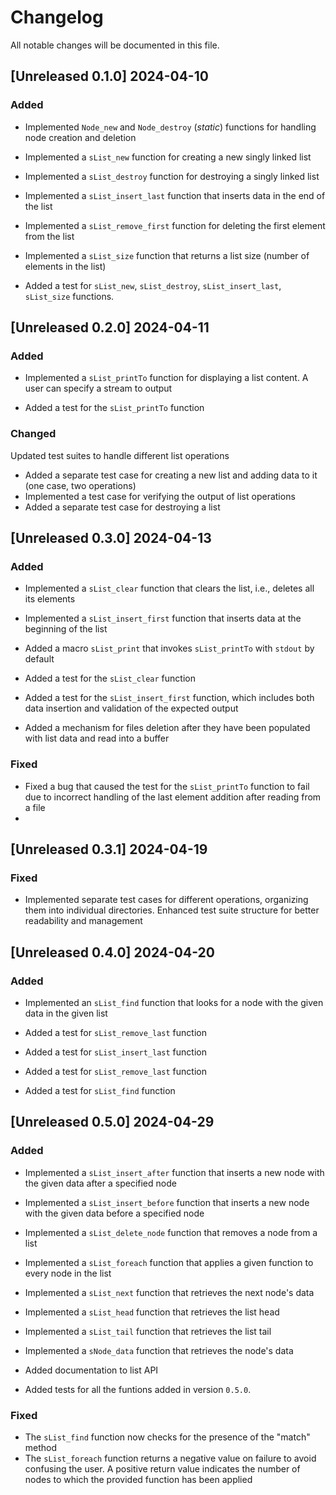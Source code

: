 # Changelog

All notable changes will be documented in this file.

## [Unreleased 0.1.0] 2024-04-10

### Added

- Implemented `Node_new` and `Node_destroy` (*static*) functions for handling node creation and deletion
- Implemented a `sList_new` function for creating a new singly linked list
- Implemented a `sList_destroy` function for destroying a singly linked list
- Implemented a `sList_insert_last` function that inserts data in the end of the list
- Implemented a `sList_remove_first` function for deleting the first element from the list
- Implemented a `sList_size` function that returns a list size (number of elements in the list)

- Added a test for `sList_new`, `sList_destroy`, `sList_insert_last`, `sList_size` functions.

## [Unreleased 0.2.0] 2024-04-11

### Added

- Implemented a `sList_printTo` function for displaying a list content. A user can specify a stream to output

- Added a test for the `sList_printTo` function

### Changed

Updated test suites to handle different list operations

- Added a separate test case for creating a new list and adding data to it (one case, two operations)
- Implemented a test case for verifying the output of list operations
- Added a separate test case for destroying a list

## [Unreleased 0.3.0] 2024-04-13

### Added

- Implemented a `sList_clear` function that clears the list, i.e., deletes all its elements
- Implemented a `sList_insert_first` function that inserts data at the beginning of the list
- Added a macro `sList_print` that invokes `sList_printTo` with `stdout` by default

- Added a test for the `sList_clear` function
- Added a test for the `sList_insert_first` function, which includes both data insertion and validation of the expected output

- Added a mechanism for files deletion after they have been populated with list data and read into a buffer

### Fixed

- Fixed a bug that caused the test for the `sList_printTo` function to fail due to incorrect handling of the last element addition after reading from a file
- 
## [Unreleased 0.3.1] 2024-04-19

### Fixed

- Implemented separate test cases for different operations, organizing them into individual directories. Enhanced test suite structure for better readability and management

## [Unreleased 0.4.0] 2024-04-20

### Added

- Implemented an `sList_find` function that looks for a node with the given data in the given list

- Added a test for `sList_remove_last` function
- Added a test for `sList_insert_last` function
- Added a test for `sList_remove_last` function
- Added a test for `sList_find` function

## [Unreleased 0.5.0] 2024-04-29

### Added

- Implemented a `sList_insert_after` function that inserts a new node with the given data after a specified node
- Implemented a `sList_insert_before` function that inserts a new node with the given data before a specified node
- Implemented a `sList_delete_node` function that removes a node from a list
- Implemented a `sList_foreach` function that applies a given function to every node in the list
- Implemented a `sList_next` function that retrieves the next node's data
- Implemented a `sList_head` function that retrieves the list head
- Implemented a `sList_tail` function that retrieves the list tail
- Implemented a `sNode_data` function that retrieves the node's data

- Added documentation to list API
- Added tests for all the funtions added in version `0.5.0`.

### Fixed

- The `sList_find` function now checks for the presence of the "match" method
- The `sList_foreach` function returns a negative value on failure to avoid confusing the user. A positive return value indicates the number of nodes to which the provided function has been applied
